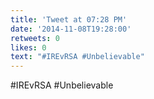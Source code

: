 ```yaml
---
title: 'Tweet at 07:28 PM'
date: '2014-11-08T19:28:00'
retweets: 0
likes: 0
text: "#IREvRSA #Unbelievable"
---
```

#IREvRSA #Unbelievable